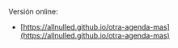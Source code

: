 Versión online:

- [https://allnulled.github.io/otra-agenda-mas](https://allnulled.github.io/otra-agenda-mas)